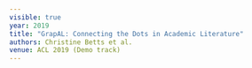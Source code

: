 ```yaml
---
visible: true
year: 2019
title: "GrapAL: Connecting the Dots in Academic Literature"
authors: Christine Betts et al.
venue: ACL 2019 (Demo track)
---
```

